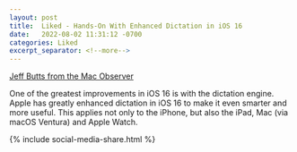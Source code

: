```yaml
---
layout: post
title:  Liked - Hands-On With Enhanced Dictation in iOS 16
date:   2022-08-02 11:31:12 -0700
categories: Liked
excerpt_separator: <!--more-->
---
```


[Jeff Butts from the Mac Observer](https://www.macobserver.com/news/hands-on-with-enhanced-dictation-in-ios-16/?utm_source=macobserver&utm_medium=rss&utm_campaign=rss_everything)

One of the greatest improvements in iOS 16 is with the dictation engine. Apple has greatly enhanced dictation in iOS 16 to make it even smarter and more useful. This applies not only to the iPhone, but also the iPad, Mac (via macOS Ventura) and Apple Watch. <!--more--> 

{% include social-media-share.html %}

<script src="https://giscus.app/client.js"
        data-repo="adamsappletech/adamsappletech.github.io"
        data-repo-id="R_kgDOK5uboQ"
        data-category="General"
        data-category-id="DIC_kwDOK5uboc4CbzPX"
        data-mapping="pathname"
        data-strict="0"
        data-reactions-enabled="1"
        data-emit-metadata="0"
        data-input-position="bottom"
        data-theme="preferred_color_scheme"
        data-lang="en"
        crossorigin="anonymous"
        async>
</script>
